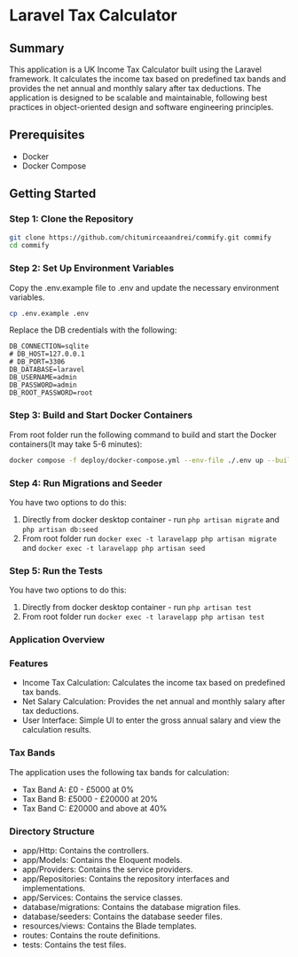 # Laravel Tax Calculator

## Summary

This application is a UK Income Tax Calculator built using the Laravel framework. It calculates the income tax based on predefined tax bands and provides the net annual and monthly salary after tax deductions. The application is designed to be scalable and maintainable, following best practices in object-oriented design and software engineering principles.

## Prerequisites

- Docker
- Docker Compose

## Getting Started

### Step 1: Clone the Repository

```sh
git clone https://github.com/chitumirceaandrei/commify.git commify
cd commify
```

### Step 2: Set Up Environment Variables
Copy the .env.example file to .env and update the necessary environment variables.

```sh
cp .env.example .env
```
Replace the DB credentials with the following:
```
DB_CONNECTION=sqlite
# DB_HOST=127.0.0.1
# DB_PORT=3306
DB_DATABASE=laravel
DB_USERNAME=admin
DB_PASSWORD=admin
DB_ROOT_PASSWORD=root
```

### Step 3: Build and Start Docker Containers
From root folder run the following command to build and start the Docker containers(It may take 5-6 minutes):

```sh
docker compose -f deploy/docker-compose.yml --env-file ./.env up --build
```

### Step 4: Run Migrations and Seeder
You have two options to do this:
1. Directly from docker desktop container - run `php artisan migrate` and `php artisan db:seed`
2. From root folder run `docker exec -t laravelapp php artisan migrate` and `docker exec -t laravelapp php artisan seed`

### Step 5: Run the Tests
You have two options to do this:
1. Directly from docker desktop container - run `php artisan test`
2. From root folder run `docker exec -t laravelapp php artisan test`

### Application Overview

### Features

* Income Tax Calculation: Calculates the income tax based on predefined tax bands.
* Net Salary Calculation: Provides the net annual and monthly salary after tax deductions.
* User Interface: Simple UI to enter the gross annual salary and view the calculation results.

### Tax Bands
The application uses the following tax bands for calculation:

* Tax Band A: £0 - £5000 at 0%
* Tax Band B: £5000 - £20000 at 20%
* Tax Band C: £20000 and above at 40%

### Directory Structure

* app/Http: Contains the controllers.
* app/Models: Contains the Eloquent models.
* app/Providers: Contains the service providers.
* app/Repositories: Contains the repository interfaces and implementations.
* app/Services: Contains the service classes.
* database/migrations: Contains the database migration files.
* database/seeders: Contains the database seeder files.
* resources/views: Contains the Blade templates.
* routes: Contains the route definitions.
* tests: Contains the test files.

